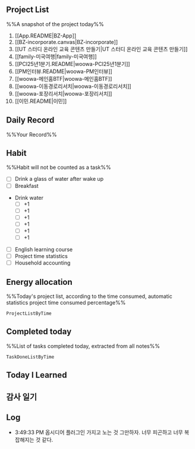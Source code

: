 ## Project List
%%A snapshot of the project today%%
1. [[App.README|BZ-App]]
2. [[BZ-incorporate.canvas|BZ-incorporate]]
3. [[UT 스터디 온라인 교육 콘텐츠 만들기|UT 스터디 온라인 교육 콘텐츠 만들기]]
4. [[family-미국여행|family-미국여행]]
5. [[PCI25년1분기.README|woowa-PCI25년1분기]]
6. [[PM인터뷰.README|woowa-PM인터뷰]]
7. [[woowa-메인홈BTF|woowa-메인홈BTF]]
8. [[woowa-이동경로리서치|woowa-이동경로리서치]]
9. [[woowa-포장리서치|woowa-포장리서치]]
10. [[이민.README|이민]]

## Daily Record
%%Your Record%%


## Habit
%%Habit will not be counted as a task%%
- [ ] Drink a glass of water after wake up
- [ ] Breakfast
- Drink water
	- [ ] +1
	- [ ] +1
	- [ ] +1
	- [ ] +1
	- [ ] +1
	- [ ] +1
- [ ] English learning course
- [ ] Project time statistics
- [ ] Household accounting

## Energy allocation
%%Today's project list, according to the time consumed, automatic statistics project time consumed percentage%%
```LifeOS
ProjectListByTime
```

## Completed today
%%List of tasks completed today, extracted from all notes%%
```LifeOS
TaskDoneListByTime
```


## Today I Learned


## 감사 일기



## Log
- 3:49:33 PM 옵시디어 플러그인 가지고 노는 것 그만하자. 너무 피곤하고 너무 복잡해지는 것 같다.